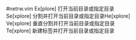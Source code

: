 #netrw.vim
Ex[plore]   打开当前目录或指定目录  
Se[xplore]  分割并打开当前目录或指定目录He[xplore]  
Ve[xplore]  垂直分割并打开当前目录或指定目录  
Te[xplore]  新建标签并打开当前目录或指定目录  
